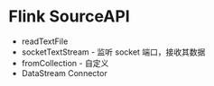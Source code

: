 # Flink SourceAPI

* readTextFile
* socketTextStream - 监听 socket 端口，接收其数据
* fromCollection - 自定义
* DataStream Connector
